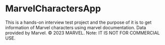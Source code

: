 # MarvelCharactersApp
This is a hands-on interview test project and the purpose of it is to get information of Marvel characters using marvel documentation.
Data provided by Marvel. © 2023 MARVEL. Note: IT IS NOT FOR COMMERCIAL USE.
